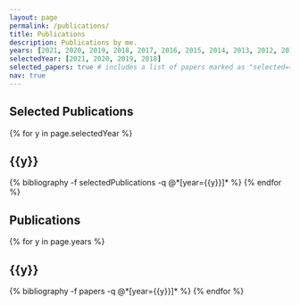 ```yaml
---
layout: page
permalink: /publications/
title: Publications
description: Publications by me.
years: [2021, 2020, 2019, 2018, 2017, 2016, 2015, 2014, 2013, 2012, 2011, 2003]
selectedYear: [2021, 2020, 2019, 2018]
selected_papers: true # includes a list of papers marked as "selected={true}"
nav: true
---
```


<div class="publications">
<h2>Selected Publications</h2>
{% for y in page.selectedYear %}

<h2 class="year">{{y}}</h2>
  {% bibliography -f selectedPublications -q @*[year={{y}}]* %}
{% endfor %}

</div>

<div class="publications">
<h2>Publications</h2>
{% for y in page.years %}

<h2 class="year">{{y}}</h2>
  {% bibliography -f papers -q @*[year={{y}}]* %}
{% endfor %}

</div>
